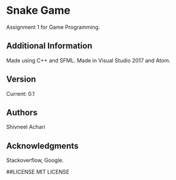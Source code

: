 # Snake Game
Assignment 1 for Game Programming.

## Additional Information
Made using C++ and SFML. 
Made in Visual Studio 2017 and Atom.

## Version
Current: 0.1 

## Authors
Shivneel Achari <SaiyanShivvy>

## Acknowledgments
Stackoverflow, Google.

##LICENSE
MIT LICENSE